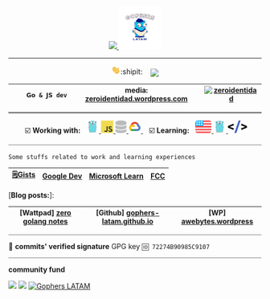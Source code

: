 <p align="center">
 <a href="https://discord.com/users/519937775651258379">
     <img src="https://discord.c99.nl/widget/theme-1/519937775651258379.png" height="85px" />
 </a>
 <a href="https://discord.gg/AEarh2kSvn">
     <img src="./img/gophers-latam.png" height="85px">
 </a>
<hr style="height:2px;border-width:0;color:gray;background-color:gray">  
</p>

<p align="center">
  <img src="./img/hi.gif" width="18px">:shipit: &nbsp;&nbsp;
  <img align='center' src="https://visitor-badge.laobi.icu/badge?page_id=zeroidentidad.visitor-badge">
</p>

| `     𝗚𝗼 & 𝗝𝗦 dev     ` | media: [zeroidentidad.wordpress.com](https://zeroidentidad.wordpress.com) | [![zeroidentidad](https://img.shields.io/youtube/channel/subscribers/UCytoaxD4Ie0qmcWUMG7hOEQ?label=zeroidentidad&style=social)](https://www.youtube.com/zeroidentidad?sub_confirmation=1) |
|---|---|---|

<hr style="height:3px;border-width:0;color:gray;background-color:gray">

<p align="center">
<span>&nbsp;☑️ <b>Working with:</b>&nbsp;&nbsp;</span>
<a href="https://go.dev" target="_blank"> <img src="./img/go.svg" alt="go" height="25"/> </a>
<a href="https://developer.mozilla.org/docs/JavaScript" target="_blank"> <img src="./img/js.svg" alt="js" height="25"/> </a>
<a href="https://w3schools.com/sql" target="_blank"> <img src="./img/database.svg" alt="sql" height="25"/> </a>
<a href="https://cloud.google.com" target="_blank"> <img src="./img/googlecloud.svg" alt="google cloud" height="25"/> </a>
<span>&nbsp;&nbsp;&nbsp;☑️ <b>Learning:</b>&nbsp;&nbsp;</span>
<a href="https://duolingo.com/profile/zeroidentidad" target="_blank"> <img src="./img/en.svg" alt="duolingo" height="25"/> </a>
<a href="https://go.dev" target="_blank"> <img src="./img/go.svg" alt="go" height="25"/> </a>
<a href="https://htmx.org" target="_blank"> <img src="./img/htmx.svg" alt="htmx" height="25"/> </a>
</p>

<hr style="height:1px;border-width:0;color:gray;background-color:gray">

```Some stuffs related to work and learning experiences```

| [🗒️**Gists**](https://gist.github.com/zeroidentidad) | [**Google Dev**](https://g.dev/zeroidentidad) | [**Microsoft Learn**](https://learn.microsoft.com/users/zeroidentidad) | [**FCC**](https://freecodecamp.org/zeroidentidad) |
|---|---|---|---|

[**Blog posts:**]:

| [Wattpad] [**zero golang notes**](https://www.wattpad.com/story/338549436-zero-golang-notes) | [Github] [**gophers-latam.github.io**](https://gophers-latam.github.io/posts) | [WP] [**awebytes.wordpress**](https://awebytes.wordpress.com) |
|---|---|---|

<hr style="height:1px;border-width:0;color:gray;background-color:gray">

🔐 **commits' verified signature** GPG key ```🆔 72274B90985C9107 ```

<hr style="height:1px;border-width:0;color:gray;background-color:gray">

**community fund**

<a href="https://www.paypal.com/donate/?hosted_button_id=PCW4BRE2CZ9UY"><img src="./img/p-blue.svg" height="22"></a>
<a href="https://github.com/sponsors/zeroidentidad?o=esb"><img src="https://img.shields.io/static/v1?label=Sponsor&message=%E2%9D%A4&logo=GitHub&color=%23fe8e86)" height="22"></a>
[![Gophers LATAM](https://img.shields.io/youtube/channel/subscribers/UComaXHtmSckMH2O_tWMv7yw?label=Gophers%20LATAM&style=social)](https://youtube.com/@gophers-latam?sub_confirmation=1)
